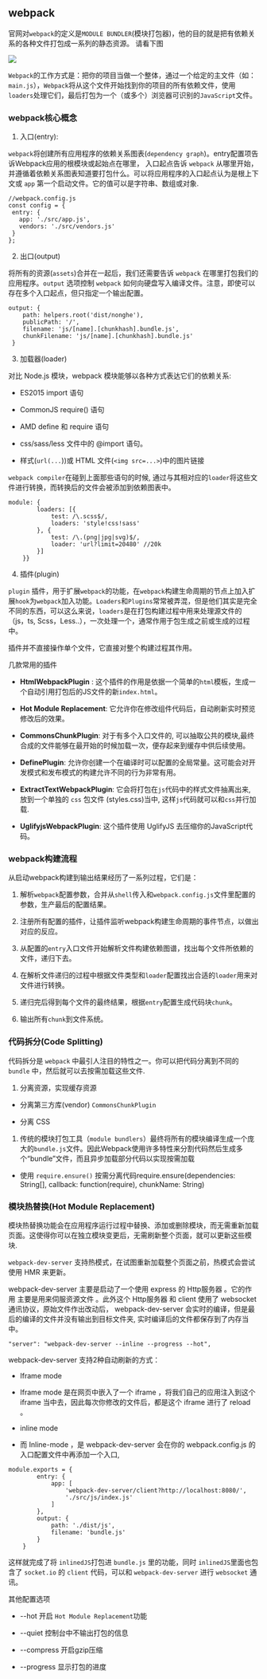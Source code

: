 ## webpack

官网对`webpack`的定义是`MODULE BUNDLER`(模块打包器)，他的目的就是把有依赖关系的各种文件打包成一系列的静态资源。 请看下图



![](https://user-gold-cdn.xitu.io/2018/7/9/1647c798aea929c0?w=1920&h=960&f=png&s=298516 "")



`Webpack`的工作方式是：把你的项目当做一个整体，通过一个给定的主文件（如：`main.js`），`Webpack`将从这个文件开始找到你的项目的所有依赖文件，使用`loaders`处理它们，最后打包为一个（或多个）浏览器可识别的`JavaScript`文件。

### webpack核心概念

1. 入口(entry):

`webpack`将创建所有应用程序的依赖关系图表(`dependency graph`)。entry配置项告诉Webpack应用的根模块或起始点在哪里， 入口起点告诉 `webpack` 从哪里开始，并遵循着依赖关系图表知道要打包什么。可以将应用程序的入口起点认为是根上下文或 `app` 第一个启动文件。它的值可以是字符串、数组或对象.

```text
//webpack.config.js
const config = {
 entry: {
   app: './src/app.js',
   vendors: './src/vendors.js'
 }
};

```

2. 出口(output)

将所有的资源(`assets`)合并在一起后，我们还需要告诉 `webpack` 在哪里打包我们的应用程序。`output` 选项控制 `webpack` 如何向硬盘写入编译文件。注意，即使可以存在多个入口起点，但只指定一个输出配置。

```text
output: {
    path: helpers.root('dist/nonghe'),
    publicPath: '/',
    filename: 'js/[name].[chunkhash].bundle.js',
    chunkFilename: 'js/[name].[chunkhash].bundle.js'
 }

```

3. 加载器(loader)

> 

对比 Node.js 模块，webpack 模块能够以各种方式表达它们的依赖关系:

- ES2015 import 语句

- CommonJS require() 语句

- AMD define 和 require 语句

- css/sass/less 文件中的 @import 语句。

- 样式(`url(...`))或 HTML 文件(`<img src=...>`)中的图片链接

`webpack compiler`在碰到上面那些语句的时候, 通过与其相对应的`loader`将这些文件进行转换，而转换后的文件会被添加到依赖图表中。

```text
module: {
        loaders: [{
            test: /\.scss$/,
            loaders: 'style!css!sass'
        }, {
            test: /\.(png|jpg|svg)$/,
            loader: 'url?limit=20480' //20k
        }]
    }}

```

4. 插件(plugin)

`plugin` 插件，用于扩展`webpack`的功能，在`webpack`构建生命周期的节点上加入扩展`hook`为`webpack`加入功能。`Loaders`和`Plugins`常常被弄混，但是他们其实是完全不同的东西，可以这么来说，`loaders`是在打包构建过程中用来处理源文件的（js，ts, Scss，Less..），一次处理一个，通常作用于包生成之前或生成的过程中。

插件并不直接操作单个文件，它直接对整个构建过程其作用。

几款常用的插件

- **HtmlWebpackPlugin** : 这个插件的作用是依据一个简单的`html`模板，生成一个自动引用打包后的JS文件的新`index.html`。

- **Hot Module Replacement**: 它允许你在修改组件代码后，自动刷新实时预览修改后的效果。

- **CommonsChunkPlugin**: 对于有多个入口文件的, 可以抽取公共的模块,最终合成的文件能够在最开始的时候加载一次，便存起来到缓存中供后续使用。

- **DefinePlugin**: 允许你创建一个在编译时可以配置的全局常量。这可能会对开发模式和发布模式的构建允许不同的行为非常有用。

- **ExtractTextWebpackPlugin**: 它会将打包在`js`代码中的样式文件抽离出来, 放到一个单独的 `css` 包文件 (styles.css)当中, 这样`js`代码就可以和`css`并行加载.

- **UglifyjsWebpackPlugin**: 这个插件使用 UglifyJS 去压缩你的JavaScript代码。

### webpack构建流程

从启动webpack构建到输出结果经历了一系列过程，它们是：

1. 解析`webpack`配置参数，合并从`shell`传入和`webpack.config.js`文件里配置的参数，生产最后的配置结果。

1. 注册所有配置的插件，让插件监听webpack构建生命周期的事件节点，以做出对应的反应。

1. 从配置的`entry`入口文件开始解析文件构建依赖图谱，找出每个文件所依赖的文件，递归下去。

1. 在解析文件递归的过程中根据文件类型和`loader`配置找出合适的`loader`用来对文件进行转换。

1. 递归完后得到每个文件的最终结果，根据`entry`配置生成代码块`chunk`。

1. 输出所有`chunk`到文件系统。

### 代码拆分(Code Splitting)

代码拆分是 `webpack` 中最引人注目的特性之一。你可以把代码分离到不同的 `bundle` 中，然后就可以去按需加载这些文件.

1. 分离资源，实现缓存资源

- 分离第三方库(vendor) `CommonsChunkPlugin`

- 分离 CSS

1. 传统的模块打包工具（`module bundlers`）最终将所有的模块编译生成一个庞大的`bundle.js`文件。因此Webpack使用许多特性来分割代码然后生成多个“bundle”文件，而且异步加载部分代码以实现按需加载

- 使用 `require.ensure()` 按需分离代码require.ensure(dependencies: String[], callback: function(require), chunkName: String)

### 模块热替换(Hot Module Replacement)

模块热替换功能会在应用程序运行过程中替换、添加或删除模块，而无需重新加载页面。这使得你可以在独立模块变更后，无需刷新整个页面，就可以更新这些模块.

`webpack-dev-server` 支持热模式，在试图重新加载整个页面之前，热模式会尝试使用 HMR 来更新。

webpack-dev-server 主要是启动了一个使用 express 的 Http服务器 。它的作用 主要是用来伺服资源文件 。此外这个 Http服务器 和 client 使用了 websocket 通讯协议，原始文件作出改动后， webpack-dev-server 会实时的编译，但是最后的编译的文件并没有输出到目标文件夹, 实时编译后的文件都保存到了内存当中。

```text
"server": "webpack-dev-server --inline --progress --hot",

```

webpack-dev-server 支持2种自动刷新的方式：

- Iframe mode

- Iframe mode 是在网页中嵌入了一个 iframe ，将我们自己的应用注入到这个 iframe 当中去，因此每次你修改的文件后，都是这个 iframe 进行了 reload 。

- inline mode

- 而 Inline-mode ，是 webpack-dev-server 会在你的 webpack.config.js 的入口配置文件中再添加一个入口,

```text
module.exports = {
        entry: {
            app: [
                'webpack-dev-server/client?http://localhost:8080/',
                './src/js/index.js'
            ]
        },
        output: {
            path: './dist/js',
            filename: 'bundle.js'
        }
    }

```

这样就完成了将 `inlinedJS`打包进 `bundle.js` 里的功能，同时 `inlinedJS`里面也包含了 `socket.io` 的 `client` 代码，可以和 `webpack-dev-server` 进行 `websocket` 通讯。

其他配置选项

- --hot 开启 `Hot Module Replacement`功能

- --quiet 控制台中不输出打包的信息

- --compress 开启gzip压缩

- --progress 显示打包的进度

﻿